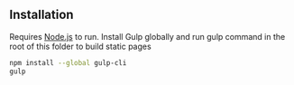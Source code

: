 ## Installation

Requires [Node.js](https://gulpjs.com/docs/en/getting-started/quick-start/) to run.
Install Gulp globally and run gulp command in the root of this folder to build static pages
```sh
npm install --global gulp-cli
gulp
```

